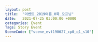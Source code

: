 ```yaml
---
layout: post
title:  "이벤트_2019여름_0화_오프닝"
date:   2021-07-25 03:00:00 +0000
categories: Event
Tags: Story Event
SceneCode: ["scene_evt190627_cp0_q1_s10"]
---
```

